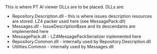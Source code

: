 This is where PT AI viewer DLLs are to be placed. DLLs are:
- Repository.Description.dll - this is where issues description resources are stored. LZ4 packer used here (see MessagePack.dll)
- Messages.dll - IssueDescriptionBase and its descendants are implemented here 
- MessagePack.dll - LZ4MessagePackSerializer inplemented here
- Repository.Common.dll - internally used by Repository.Description.dll
- Utilities.Common - internally used by Messages.dll
